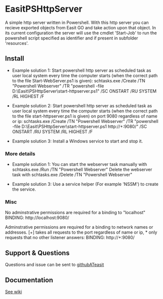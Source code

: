# EasitPSHttpServer

A simple http server written in Powershell.
With this http server you can recieve exported objects from Easit GO and take action upon that object.
In its current configuration the server will use the cmdlet 'Start-Job' to run the powershell script
specified as identifier and if present in subfolder 'resources'.

## Install

- Example solution 1:
Start powershell http server as scheduled task as user local system every time the computer starts (when the correct path to the file Start-WebServer.ps1 is given):
schtasks.exe /Create /TN "Powershell Webserver" /TR "powershell -file D:\Easit\PSHttpServer\start-httpserver.ps1" /SC ONSTART /RU SYSTEM /RL HIGHEST /F

- Example solution 2:
Start powershell http server as scheduled task as user local system every time the computer starts (when the correct path to the file start-httpserver.ps1 is given) on port 9080 regardless of name or ip:
schtasks.exe /Create /TN "Powershell Webserver" /TR "powershell -file D:\Easit\PSHttpServer\start-httpserver.ps1 http://+:9080/" /SC ONSTART /RU SYSTEM /RL HIGHEST /F

- Example solution 3:
Install a Windows service to start and stop it.

### More details

- Example solution 1:
You can start the webserver task manually with
  schtasks.exe /Run /TN "Powershell Webserver"
Delete the webserver task with
  schtasks.exe /Delete /TN "Powershell Webserver"

- Example solution 3:
Use a service helper (For example 'NSSM') to create the service.

### Misc

No adminstrative permissions are required for a binding to "localhost"
BINDING: http://localhost:9080/

Adminstrative permissions are required for a binding to network names or addresses.
[+] takes all requests to the port regardless of name or ip, * only requests that no other listener answers:
BINDING: http://+:9080/

## Support & Questions

Questions and issue can be sent to [githubATeasit](mailto:github@easit.com)

## Documentation
[See wiki](https://github.com/easitab/EasitPSHttpServer/wiki)
